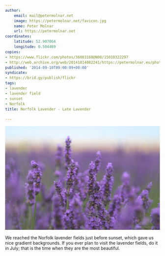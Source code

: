 ```yaml
---
author:
    email: mail@petermolnar.net
    image: https://petermolnar.net/favicon.jpg
    name: Peter Molnar
    url: https://petermolnar.net
coordinates:
    latitude: 52.907064
    longitude: 0.504469
copies:
- https://www.flickr.com/photos/36003160@N08/15010322297
- http://web.archive.org/web/20141014082241/https://petermolnar.eu/photo/norfolk-lavender-late-lavender/
published: '2014-09-10T09:00:09+00:00'
syndicate:
- https://brid.gy/publish/flickr
tags:
- lavender
- lavender field
- sunset
- Norfolk
title: Norfolk Lavender - Late Lavender

---
```


![](norfolk-lavender-late-lavender.jpg)

We reached the Norfolk lavender fields just before sunset, which gave us
nice gradient backgrounds. If you ever plan to visit the lavender
fields, do it in July; that is the time when they are the most
beautiful.